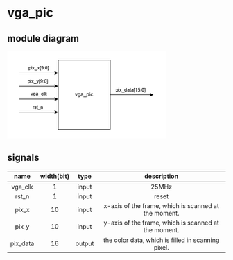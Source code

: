 # vga_pic

## module diagram

![vga_pic_module](https://github.com/KaihaoYuHW/Interfaces/blob/main/VGA/doc/vga_pic_module.png)

## signals

|   name   | width(bit) |  type  |                     description                      |
| :------: | :--------: | :----: | :--------------------------------------------------: |
| vga_clk  |     1      | input  |                        25MHz                         |
|  rst_n   |     1      | input  |                        reset                         |
|  pix_x   |     10     | input  | x-axis of the frame, which is scanned at the moment. |
|  pix_y   |     10     | input  | y-axis of the frame, which is scanned at the moment. |
| pix_data |     16     | output |  the color data, which is filled in scanning pixel.  |

